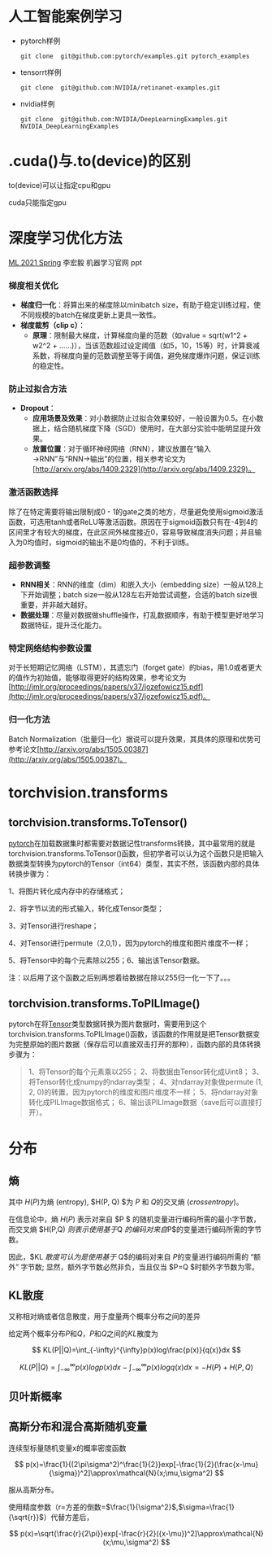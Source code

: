 # 人工智能案例学习

- pytorch样例
  ```
  git clone  git@github.com:pytorch/examples.git pytorch_examples
  ```
- tensorrt样例
  ```
  git clone  git@github.com:NVIDIA/retinanet-examples.git
  ```
- nvidia样例
  ```
  git clone  git@github.com:NVIDIA/DeepLearningExamples.git NVIDIA_DeepLearningExamples
  ```

# .cuda()与.to(device)的区别

to(device)可以让指定cpu和gpu

cuda只能指定gpu

# 深度学习优化方法

[ML 2021 Spring](https://speech.ee.ntu.edu.tw/~hylee/ml/2021-spring.php)
李宏毅 机器学习官网 ppt

### 梯度相关优化

- **梯度归一化**：将算出来的梯度除以minibatch size，有助于稳定训练过程，使不同规模的batch在梯度更新上更具一致性。
- **梯度裁剪（clip c）**：
  - **原理**：限制最大梯度，计算梯度向量的范数（如value = sqrt(w1^2 + w2^2 + ……)），当该范数超过设定阈值（如5，10，15等）时，计算衰减系数，将梯度向量的范数调整至等于阈值，避免梯度爆炸问题，保证训练的稳定性。

### 防止过拟合方法

- **Dropout**：
  - **应用场景及效果**：对小数据防止过拟合效果较好，一般设置为0.5。在小数据上，结合随机梯度下降（SGD）使用时，在大部分实验中能明显提升效果。
  - **放置位置**：对于循环神经网络（RNN），建议放置在“输入→RNN”与“RNN→输出”的位置，相关参考论文为[http://arxiv.org/abs/1409.2329](http://arxiv.org/abs/1409.2329)。

### 激活函数选择

除了在特定需要将输出限制成0 - 1的gate之类的地方，尽量避免使用sigmoid激活函数，可选用tanh或者ReLU等激活函数。原因在于sigmoid函数只有在-4到4的区间里才有较大的梯度，在此区间外梯度接近0，容易导致梯度消失问题；并且输入为0均值时，sigmoid的输出不是0均值的，不利于训练。

### 超参数调整

- **RNN相关**：RNN的维度（dim）和嵌入大小（embedding size）一般从128上下开始调整；batch size一般从128左右开始尝试调整，合适的batch size很重要，并非越大越好。
- **数据处理**：尽量对数据做shuffle操作，打乱数据顺序，有助于模型更好地学习数据特征，提升泛化能力。

### 特定网络结构参数设置

对于长短期记忆网络（LSTM），其遗忘门（forget gate）的bias，用1.0或者更大的值作为初始值，能够取得更好的结构效果，参考论文为[http://jmlr.org/proceedings/papers/v37/jozefowicz15.pdf](http://jmlr.org/proceedings/papers/v37/jozefowicz15.pdf)。

### 归一化方法

Batch Normalization（批量归一化）据说可以提升效果，其具体的原理和优势可参考论文[http://arxiv.org/abs/1505.00387](http://arxiv.org/abs/1505.00387)。

# torchvision.transforms

## torchvision.transforms.ToTensor()

[pytorch](https://so.csdn.net/so/search?q=pytorch&spm=1001.2101.3001.7020)在加载数据集时都需要对数据记性transforms转换，其中最常用的就是torchvision.transforms.ToTensor()函数，但初学者可以认为这个函数只是把输入数据类型转换为pytorch的Tensor（int64）类型，其实不然，该函数内部的具体转换步骤为：

1、将图片转化成内存中的存储格式；

2、将字节以流的形式输入，转化成Tensor类型；

3、对Tensor进行reshape；

4、对Tensor进行permute（2,0,1），因为pytorch的维度和图片维度不一样；

5、将Tensor中的每个元素除以255；6、输出该Tensor数据。

注：以后用了这个函数之后别再想着给数据在除以255归一化一下了。。。

## torchvision.transforms.ToPILImage()

pytorch在将[Tensor](https://so.csdn.net/so/search?q=Tensor&spm=1001.2101.3001.7020)类型数据转换为图片数据时，需要用到这个torchvision.transforms.ToPILImage()函数，该函数的作用就是把Tensor数据变为完整原始的图片数据（保存后可以直接双击打开的那种），函数内部的具体转换步骤为：

> 1、将Tensor的每个元素乘以255；
> 2、将数据由Tensor转化成Uint8；
> 3、将Tensor转化成numpy的ndarray类型；
> 4、对ndarray对象做permute (1, 2, 0)的转置，因为pytorch的维度和图片维度不一样；
> 5、将ndarray对象转化成PILImage数据格式；
> 6、输出该PILImage数据（save后可以直接打开）。
>

# 分布

## 熵

其中 $H(P)$为熵 (entropy), $H(P, Q) $为 $P$ 和 $Q$的交叉熵 $(cross entropy)$。

在信息论中，熵 $H ( P )$ 表示对来自 $P $ 的随机变量进行编码所需的最小字节数，而交叉熵 $H(P,Q) $则表示使用基于$Q $的编码对来自$P$的变量进行编码所需的字节数。

因此，$KL $散度可认为是使用基于$ Q$的编码对来自 $P$的变量进行编码所需的 “额外” 字节数; 显然，额外字节数必然非负，当且仅当 $P=Q $时额外字节数为零。

## KL散度

又称相对熵或者信息散度，用于度量两个概率分布之间的差异

给定两个概率分布$P$和$Q$，$P$和$Q$之间的$KL$散度为

$$
KL(P||Q)=\int_{-\infty}^{\infty}p(x)log\frac{p(x)}{q(x)}dx
$$

$$
KL(P||Q)=\int_{-\infty}^{\infty}p(x)log{p(x)}dx-\int_{-\infty}^{\infty}p(x)log{q(x)}dx=-H(P)+H(P,Q)
$$

## 贝叶斯概率

## 高斯分布和混合高斯随机变量

连续型标量随机变量x的概率密度函数

$$
p(x)=\frac{1}{(2\pi\sigma^2)^\frac{1}{2}}exp[-\frac{1}{2}(\frac{x-\mu}{\sigma})^2]\approx\mathcal{N}(x;\mu,\sigma^2)
$$

服从高斯分布。

使用精度参数（r=方差的倒数=$\frac{1}{\sigma^2}$,$\sigma=\frac{1}{\sqrt{r}}$）代替方差后，

$$
p(x)=\sqrt{\frac{r}{2\pi}}exp[-\frac{r}{2}({x-\mu})^2]\approx\mathcal{N}(x;\mu,\sigma^2)
$$
